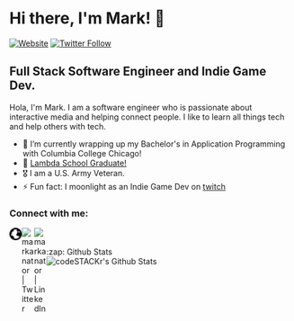 # Hi there, I'm Mark! 👋

[![Website](https://img.shields.io/website?label=markambrocio.com&style=for-the-badge&url=https%3A%2F%2Fmarkambrocio.com%2F)](https://markambrocio.com)
[![Twitter Follow](https://img.shields.io/twitter/follow/_mark_ambro?color=%231DA1F2&label=follow%20_mark_ambro&style=for-the-badge)](https://twitter.com/_mark_ambro)

## Full Stack Software Engineer and Indie Game Dev.
Hola, I'm Mark. I am a software engineer who is passionate about interactive media and helping connect people. I like to learn all things tech and help others with tech.

- 🔭 I’m currently wrapping up my Bachelor's in Application Programming with Columbia College Chicago!
- 🎉 [Lambda School Graduate!](https://www.credly.com/badges/572f9292-79b4-4e94-b3b0-6b45d910a174/public_url)
- 🎖️ I am a U.S. Army Veteran.
- ⚡ Fun fact: I moonlight as an Indie Game Dev on [twitch][Twitch]

### Connect with me:

[<img align="left" alt="markambrocio.com" width="22px" src="https://raw.githubusercontent.com/iconic/open-iconic/master/svg/globe.svg" />][website]
[<img align="left" alt="markanator | Twitter" width="22px" src="https://cdn.jsdelivr.net/npm/simple-icons@v3/icons/twitter.svg" />][twitter]
[<img align="left" alt="markanator | LinkedIn" width="22px" src="https://cdn.jsdelivr.net/npm/simple-icons@v3/icons/linkedin.svg" />][linkedin]

<br />
<br />
  <summary>:zap: Github Stats</summary>

  <img align="left" alt="codeSTACKr's Github Stats" src="https://github-readme-stats-markanator.vercel.app/api?username=markanator&show_icons=true&hide_border=true" />


[website]: https://markambrocio.com
[twitter]: https://twitter.com/_mark_ambro
[linkedin]: https://www.linkedin.com/in/mark-ambro/
[twitch]: https://www.twitch.tv/palante_mark
